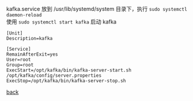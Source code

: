 kafka.service 放到 /usr/lib/systemd/system 目录下，执行 `sudo systemctl daemon-reload`  
使用 `sudo systemctl start kafka` 启动 kafka  

```
[Unit]
Description=kafka

[Service]
RemainAfterExit=yes
User=root
Group=root
ExecStart=/opt/kafka/bin/kafka-server-start.sh /opt/kafka/config/server.properties
ExecStop=/opt/kafka/bin/kafka-server-stop.sh
```

[back](../3.md)  